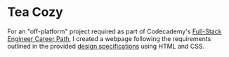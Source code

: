 # Tea Cozy

For an "off-platform" project required as part of Codecademy's [Full-Stack Engineer Career Path](https://www.codecademy.com/learn/paths/full-stack-engineer-career-path), I created a webpage following the requirements outlined in the provided [design specifications](https://content.codecademy.com/courses/freelance-1/unit-4/img-tea-cozy-redline.jpg) using HTML and CSS.
